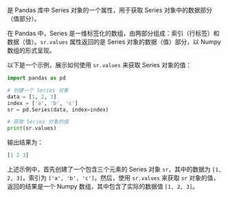 是 Pandas 库中 Series 对象的一个属性，用于获取 Series 对象中的数据部分（值部分）。

在 Pandas 中，Series 是一维标签化的数组，由两部分组成：索引（行标签）和数据（值）。`sr.values` 属性返回的是 Series 对象的数据（值）部分，以 Numpy 数组的形式呈现。

以下是一个示例，展示如何使用 `sr.values` 来获取 Series 对象的值：

```python
import pandas as pd

# 创建一个 Series 对象
data = [1, 2, 3]
index = ['a', 'b', 'c']
sr = pd.Series(data, index=index)

# 获取 Series 对象的值
print(sr.values)
```

输出结果为：
```python
[1 2 3]
```

上述示例中，首先创建了一个包含三个元素的 Series 对象 `sr`，其中的数据为 `[1, 2, 3]`，索引为 `['a', 'b', 'c']`。然后，使用 `sr.values` 来获取 `sr` 对象的值，返回的结果是一个 Numpy 数组，其中包含了实际的数据值 `[1, 2, 3]`。
